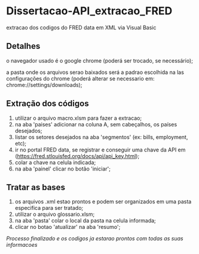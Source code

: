 # Dissertacao-API_extracao_FRED
extracao dos codigos do FRED data em XML via Visual Basic

## Detalhes
o navegador usado é o google chrome (poderá ser trocado, se necessário);

a pasta onde os arquivos serao baixados será a padrao escolhida na las configurações do chrome (poderá alterar se necessario em: chrome://settings/downloads);


## Extração dos códigos
1. utilizar o arquivo macro.xlsm para fazer a extracao;
2. na aba 'paises' adicionar na coluna A, sem cabeçalhos, os países desejados;
3. listar os setores desejados na aba 'segmentos' (ex: bills, employment, etc);
4. ir no portal FRED data, se registrar e conseguir uma chave da API em (https://fred.stlouisfed.org/docs/api/api_key.html);
5. colar a chave na celula indicada;
6. na aba 'painel' clicar no botão 'iniciar';

## Tratar as bases
1. os arquivos .xml estao prontos e podem ser organizados em uma pasta especifica para ser tratado;
2. utilizar o arquivo glossario.xlsm;
3. na aba 'pasta' colar o local da pasta na celula informada;
4. clicar no botao 'atualizar' na aba 'resumo';


*Processo finalizado e os codigos ja estarao prontos com todas as suas informacoes*
